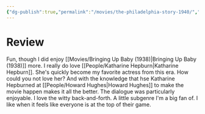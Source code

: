 ```yaml
---
{"dg-publish":true,"permalink":"/movies/the-philadelphia-story-1940/","created":"2024-05-31","updated":"2024-06-17"}
---
```



# Review

Fun, though I did enjoy [[Movies/Bringing Up Baby (1938)\|Bringing Up Baby (1938)]] more. I really do love [[People/Katharine Hepburn\|Katharine Hepburn]]. She's quickly become my favorite actress from this era. How could you not love her? And with the knowledge that hse Katharine Hepburned at [[People/Howard Hughes\|Howard Hughes]] to make the movie happen makes it all the better. The dialogue was particularly enjoyable. I love the witty back-and-forth. A little subgenre I'm a big fan of. I like when it feels like everyone is at the top of their game.
